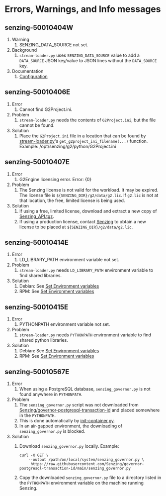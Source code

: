 # Errors, Warnings, and Info messages

## senzing-50010404W

1. Warning
    1. SENZING_DATA_SOURCE not set.
1. Background
    1. `stream-loader.py` uses `SENZING_DATA_SOURCE` value to add a `DATA_SOURCE` JSON key/value to JSON lines  without the `DATA_SOURCE` key.
1. Documentation
    1. [Configuration](../README.md#configuration)

## senzing-50010406E

1. Error
    1. Cannot find G2Project.ini.
1. Problem
    1. `stream-loader.py` needs the contents of `G2Project.ini`, but the file cannot be found.
1. Solution
    1. Place the `G2Project.ini` file in a location that can be found by [stream-loader.py](../stream-loader.py)'s `get_g2project_ini_filename(...)` function.
    Example: /opt/senzing/g2/python/G2Project.ini

## senzing-50010407E

1. Error
    1. G2Engine licensing error.  Error: {0}
1. Problem
    1. The Senzing license is not valid for the workload.  It may be expired. The license file is `${SENZING_DIR}/g2/data/g2.lic`.  If `g2.lic` is not at that location, the free, limited license is being used.
1. Solution
    1. If using a free, limited license, download and extract a new copy of [Senzing_API.tgz](https://s3.amazonaws.com/public-read-access/SenzingComDownloads/Senzing_API.tgz).
    1. If using a production license, contact [Senzing](http://senzing.com) to obtain a new license to be placed at `${SENZING_DIR}/g2/data/g2.lic`.

## senzing-50010414E

1. Error
    1. LD_LIBRARY_PATH environment variable not set.
1. Problem
    1. `stream-loader.py` needs `LD_LIBRARY_PATH` environment variable to find shared libraries.
1. Solution
    1. Debian: See [Set Environment variables](debian-based-installation.md#set-environment-variables)
    1. RPM: See [Set Environment variables](rpm-based-installation.md#set-environment-variables)

## senzing-50010415E

1. Error
    1. PYTHONPATH environment variable not set.
1. Problem
    1. `stream-loader.py` needs `PYTHONPATH` environment variable to find shared python libraries.
1. Solution
    1. Debian: See [Set Environment variables](debian-based-installation.md#set-environment-variables)
    1. RPM: See [Set Environment variables](rpm-based-installation.md#set-environment-variables)

## senzing-50010567E

1. Error
    1. When using a PostgreSQL database, `senzing_governor.py` is not found anywhere in `PYTHONPATH`.
1. Problem
    1. The `senzing_governor.py` script was not downloaded from [Senzing/governor-postgresql-transaction-id](https://github.com/Senzing/governor-postgresql-transaction-id) and placed somewhere in the `PYTHONPATH`.
    1. This is done automatically by [init-container.py](https://github.com/Senzing/docker-init-container).
    1. In an air-gapped environment, the downloading of `senzing_governor.py` is blocked.
1. Solution
    1. Download `senzing_governor.py` locally.
       Example:

        ```console
        curl -X GET \
            --output /path/on/local/system/senzing_governor.py \
             https://raw.githubusercontent.com/Senzing/governor-postgresql-transaction-id/main/senzing_governor.py
        ```

    1. Copy the downloaded `senzing_governor.py` file to a directory listed in the `PYTHONPATH` environment variable on the machine running Senzing.

